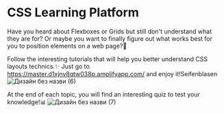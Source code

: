 # CSS Learning Platform
Have you heard about Flexboxes or Grids but still don't understand what they are for? Or maybe you want to finally figure out what works best for you to position elements on a web page?🤔

Follow the interesting tutorials that will help you better understand CSS layouts technics.✨
Just go to https://master.d1xjnv8qtw038p.amplifyapp.com/ and enjoy it!Seifenblasen
![Дизайн без назви (6)](https://github.com/karmaznata/CSS_learning_platform/assets/147411408/fb7e5520-7f79-49bb-91e8-366ab2a14158)

At the end of each topic, you will find an interesting quiz to test your knowledge!📊
![Дизайн без назви (7)](https://github.com/karmaznata/CSS_learning_platform/assets/147411408/d0775038-d8c5-4963-8b05-238527f7ae8f)
